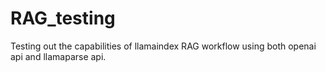 # RAG_testing
Testing out the capabilities of llamaindex RAG workflow using both openai api and llamaparse api.